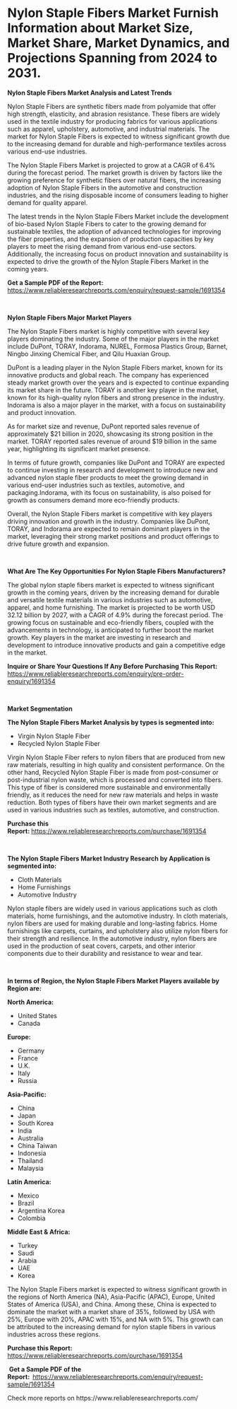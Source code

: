 <p><h1>Nylon Staple Fibers Market Furnish Information about Market Size, Market Share, Market Dynamics, and Projections Spanning from 2024 to 2031.</h1></p><p><strong>Nylon Staple Fibers Market Analysis and Latest Trends</strong></p>
<p><p>Nylon Staple Fibers are synthetic fibers made from polyamide that offer high strength, elasticity, and abrasion resistance. These fibers are widely used in the textile industry for producing fabrics for various applications such as apparel, upholstery, automotive, and industrial materials. The market for Nylon Staple Fibers is expected to witness significant growth due to the increasing demand for durable and high-performance textiles across various end-use industries.</p><p>The Nylon Staple Fibers Market is projected to grow at a CAGR of 6.4% during the forecast period. The market growth is driven by factors like the growing preference for synthetic fibers over natural fibers, the increasing adoption of Nylon Staple Fibers in the automotive and construction industries, and the rising disposable income of consumers leading to higher demand for quality apparel.</p><p>The latest trends in the Nylon Staple Fibers Market include the development of bio-based Nylon Staple Fibers to cater to the growing demand for sustainable textiles, the adoption of advanced technologies for improving the fiber properties, and the expansion of production capacities by key players to meet the rising demand from various end-use sectors. Additionally, the increasing focus on product innovation and sustainability is expected to drive the growth of the Nylon Staple Fibers Market in the coming years.</p></p>
<p><strong>Get a Sample PDF of the Report:&nbsp;</strong> <a href="https://www.reliableresearchreports.com/enquiry/request-sample/1691354">https://www.reliableresearchreports.com/enquiry/request-sample/1691354</a></p>
<p>&nbsp;</p>
<p><strong>Nylon Staple Fibers Major Market Players</strong></p>
<p><p>The Nylon Staple Fibers market is highly competitive with several key players dominating the industry. Some of the major players in the market include DuPont, TORAY, Indorama, NUREL, Formosa Plastics Group, Barnet, Ningbo Jinxing Chemical Fiber, and Qilu Huaxian Group.</p><p>DuPont is a leading player in the Nylon Staple Fibers market, known for its innovative products and global reach. The company has experienced steady market growth over the years and is expected to continue expanding its market share in the future. TORAY is another key player in the market, known for its high-quality nylon fibers and strong presence in the industry. Indorama is also a major player in the market, with a focus on sustainability and product innovation.</p><p>As for market size and revenue, DuPont reported sales revenue of approximately $21 billion in 2020, showcasing its strong position in the market. TORAY reported sales revenue of around $19 billion in the same year, highlighting its significant market presence.</p><p>In terms of future growth, companies like DuPont and TORAY are expected to continue investing in research and development to introduce new and advanced nylon staple fiber products to meet the growing demand in various end-user industries such as textiles, automotive, and packaging.Indorama, with its focus on sustainability, is also poised for growth as consumers demand more eco-friendly products.</p><p>Overall, the Nylon Staple Fibers market is competitive with key players driving innovation and growth in the industry. Companies like DuPont, TORAY, and Indorama are expected to remain dominant players in the market, leveraging their strong market positions and product offerings to drive future growth and expansion.</p></p>
<p>&nbsp;</p>
<p><strong>What Are The Key Opportunities For Nylon Staple Fibers Manufacturers?</strong></p>
<p><p>The global nylon staple fibers market is expected to witness significant growth in the coming years, driven by the increasing demand for durable and versatile textile materials in various industries such as automotive, apparel, and home furnishing. The market is projected to be worth USD 32.12 billion by 2027, with a CAGR of 4.9% during the forecast period. The growing focus on sustainable and eco-friendly fibers, coupled with the advancements in technology, is anticipated to further boost the market growth. Key players in the market are investing in research and development to introduce innovative products and gain a competitive edge in the market.</p></p>
<p><strong>Inquire or Share Your Questions If Any Before Purchasing This Report:</strong> <a href="https://www.reliableresearchreports.com/enquiry/pre-order-enquiry/1691354">https://www.reliableresearchreports.com/enquiry/pre-order-enquiry/1691354</a></p>
<p>&nbsp;</p>
<p><strong>Market Segmentation</strong></p>
<p><strong>The Nylon Staple Fibers Market Analysis by types is segmented into:</strong></p>
<p><ul><li>Virgin Nylon Staple Fiber</li><li>Recycled Nylon Staple Fiber</li></ul></p>
<p><p>Virgin Nylon Staple Fiber refers to nylon fibers that are produced from new raw materials, resulting in high quality and consistent performance. On the other hand, Recycled Nylon Staple Fiber is made from post-consumer or post-industrial nylon waste, which is processed and converted into fibers. This type of fiber is considered more sustainable and environmentally friendly, as it reduces the need for new raw materials and helps in waste reduction. Both types of fibers have their own market segments and are used in various industries such as textiles, automotive, and construction.</p></p>
<p><strong>Purchase this Report:&nbsp;</strong><a href="https://www.reliableresearchreports.com/purchase/1691354">https://www.reliableresearchreports.com/purchase/1691354</a></p>
<p>&nbsp;</p>
<p><strong>The Nylon Staple Fibers Market Industry Research by Application is segmented into:</strong></p>
<p><ul><li>Cloth Materials</li><li>Home Furnishings</li><li>Automotive Industry</li></ul></p>
<p><p>Nylon staple fibers are widely used in various applications such as cloth materials, home furnishings, and the automotive industry. In cloth materials, nylon fibers are used for making durable and long-lasting fabrics. Home furnishings like carpets, curtains, and upholstery also utilize nylon fibers for their strength and resilience. In the automotive industry, nylon fibers are used in the production of seat covers, carpets, and other interior components due to their durability and resistance to wear and tear.</p></p>
<p>&nbsp;</p>
<p><strong>In terms of Region, the Nylon Staple Fibers Market Players available by Region are:</strong></p>
<p>
    <p> <strong> North America: </strong>
        <ul>
            <li>United States</li>
            <li>Canada</li>
        </ul>
        </p> 
    <p> <strong> Europe: </strong>
        <ul>
            <li>Germany</li>
            <li>France</li>
            <li>U.K.</li>
            <li>Italy</li>
            <li>Russia</li>
        </ul>
        </p> 
    <p> <strong> Asia-Pacific: </strong>
        <ul>
            <li>China</li>
            <li>Japan</li>
            <li>South Korea</li>
            <li>India</li>
            <li>Australia</li>
            <li>China Taiwan</li>
            <li>Indonesia</li>
            <li>Thailand</li>
            <li>Malaysia</li>
        </ul>
        </p> 
    <p> <strong> Latin America: </strong>
        <ul>
            <li>Mexico</li>
            <li>Brazil</li>
            <li>Argentina Korea</li>
            <li>Colombia</li>
        </ul>
        </p> 
    <p> <strong> Middle East & Africa: </strong>
        <ul>
            <li>Turkey</li>
            <li>Saudi</li>
            <li>Arabia</li>
            <li>UAE</li>
            <li>Korea</li>
        </ul>
    </p>
    </p>
<p><p>The Nylon Staple Fibers market is expected to witness significant growth in the regions of North America (NA), Asia-Pacific (APAC), Europe, United States of America (USA), and China. Among these, China is expected to dominate the market with a market share of 35%, followed by USA with 25%, Europe with 20%, APAC with 15%, and NA with 5%. This growth can be attributed to the increasing demand for nylon staple fibers in various industries across these regions.</p></p>
<p><strong>Purchase this Report: </strong><a href="https://www.reliableresearchreports.com/purchase/1691354">https://www.reliableresearchreports.com/purchase/1691354</a></p>
<p>&nbsp;<strong>Get a Sample PDF of the Report:&nbsp;&nbsp;</strong><a href="https://www.reliableresearchreports.com/enquiry/request-sample/1691354">https://www.reliableresearchreports.com/enquiry/request-sample/1691354</a></p>
<p><strong></strong></p>
<p>Check more reports on https://www.reliableresearchreports.com/</p>
